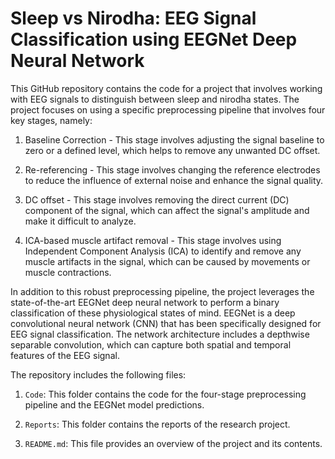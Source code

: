 # Sleep vs Nirodha: EEG Signal Classification using EEGNet Deep Neural Network

This GitHub repository contains the code for a project that involves working with EEG signals to distinguish between sleep and nirodha states. The project focuses on using a specific preprocessing pipeline that involves four key stages, namely:

1. Baseline Correction - This stage involves adjusting the signal baseline to zero or a defined level, which helps to remove any unwanted DC offset.

2. Re-referencing - This stage involves changing the reference electrodes to reduce the influence of external noise and enhance the signal quality.

3. DC offset - This stage involves removing the direct current (DC) component of the signal, which can affect the signal's amplitude and make it difficult to analyze.

4. ICA-based muscle artifact removal - This stage involves using Independent Component Analysis (ICA) to identify and remove any muscle artifacts in the signal, which can be caused by movements or muscle contractions.

In addition to this robust preprocessing pipeline, the project leverages the state-of-the-art EEGNet deep neural network to perform a binary classification of these physiological states of mind. EEGNet is a deep convolutional neural network (CNN) that has been specifically designed for EEG signal classification. The network architecture includes a depthwise separable convolution, which can capture both spatial and temporal features of the EEG signal.

The repository includes the following files:

1. `Code`: This folder contains the code for the four-stage preprocessing pipeline and the EEGNet model predictions.

2. `Reports`: This folder contains the reports of the research project.

3. `README.md`: This file provides an overview of the project and its contents.
